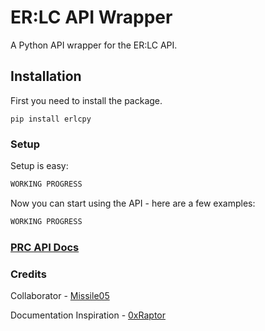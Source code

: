 # ER:LC API Wrapper
A Python API wrapper for the ER:LC API.

## Installation
First you need to install the package.

`pip install erlcpy`

### Setup
Setup is easy:

```python
WORKING PROGRESS
```
Now you can start using the API - here are a few examples:

```python
WORKING PROGRESS
```

### [PRC API Docs](https://apidocs.policeroleplay.community/reference/api-reference)

### Credits
Collaborator - [Missile05](https://discord.com/users/591298352344334388)

Documentation Inspiration - [0xRaptor](https://twitter.com/0xRaptorRblx)
